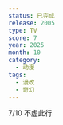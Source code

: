 ```yaml
---
status: 已完成
release: 2005
type: TV
score: 7
year: 2025
month: 10
category:
  - 动漫
tags:
  - 漫改
  - 奇幻
---
```

7/10 不虚此行


